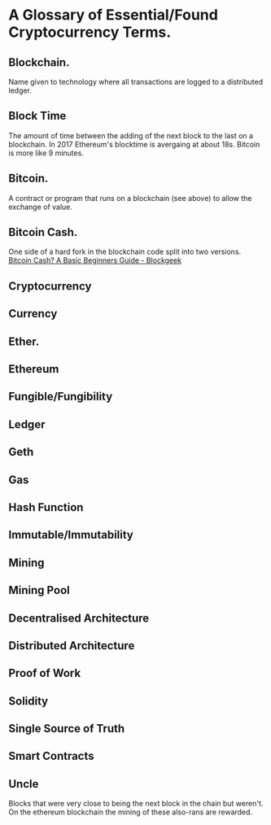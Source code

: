 # A Glossary of Essential/Found Cryptocurrency Terms.

## Blockchain.
Name given to technology where all transactions are logged to a distributed ledger.

## Block Time

The amount of time between the adding of the next block to the last on a blockchain.
In 2017 Ethereum's blocktime is avergaing at about 18s. Bitcoin is more like 9 minutes.

## Bitcoin.

A contract or program that runs on a blockchain (see above) to allow the exchange of value.

## Bitcoin Cash.

One side of a hard fork in the blockchain code split into two versions. 
[Bitcoin Cash? A Basic Beginners Guide - Blockgeek](https://blockgeeks.com/guides/what-is-bitcoin-cash/)

## Cryptocurrency

## Currency

## Ether.

## Ethereum

## Fungible/Fungibility

## Ledger

## Geth

## Gas

## Hash Function

## Immutable/Immutability

## Mining

## Mining Pool

## Decentralised Architecture

## Distributed Architecture

## Proof of Work

## Solidity

## Single Source of Truth

## Smart Contracts

## Uncle

Blocks that were very close to being the next block in the chain but weren't. On the ethereum blockchain the mining of these also-rans are rewarded.
